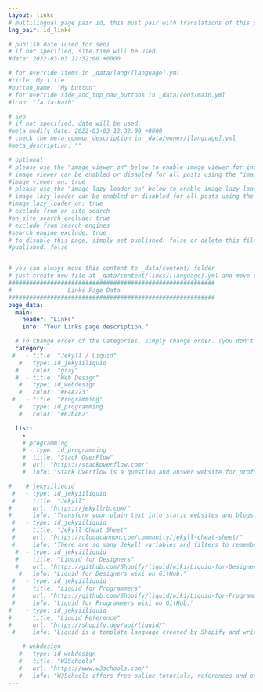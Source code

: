 ```yaml
---
layout: links
# multilingual page pair id, this must pair with translations of this page. (This name must be unique)
lng_pair: id_links

# publish date (used for seo)
# if not specified, site.time will be used.
#date: 2022-03-03 12:32:00 +0000

# for override items in _data/lang/[language].yml
#title: My title
#button_name: "My button"
# for override side_and_top_nav_buttons in _data/conf/main.yml
#icon: "fa fa-bath"

# seo
# if not specified, date will be used.
#meta_modify_date: 2022-03-03 12:32:00 +0000
# check the meta_common_description in _data/owner/[language].yml
#meta_description: ""

# optional
# please use the "image_viewer_on" below to enable image viewer for individual pages or posts (_posts/ or [language]/_posts folders).
# image viewer can be enabled or disabled for all posts using the "image_viewer_posts: true" setting in _data/conf/main.yml.
#image_viewer_on: true
# please use the "image_lazy_loader_on" below to enable image lazy loader for individual pages or posts (_posts/ or [language]/_posts folders).
# image lazy loader can be enabled or disabled for all posts using the "image_lazy_loader_posts: true" setting in _data/conf/main.yml.
#image_lazy_loader_on: true
# exclude from on site search
#on_site_search_exclude: true
# exclude from search engines
#search_engine_exclude: true
# to disable this page, simply set published: false or delete this file
#published: false


# you can always move this content to _data/content/ folder
# just create new file at _data/content/links/[language].yml and move content below.
###########################################################
#                Links Page Data
###########################################################
page_data:
  main:
    header: "Links"
    info: "Your Links page description."

  # To change order of the Categories, simply change order. (you don't need to change list order.)
  category:
 #   - title: "JekyII / Liquid"
   #   type: id_jekyiiliquid
  #    color: "gray"
  #  - title: "Web Design"
   #   type: id_webdesign
   #   color: "#F4A273"
 #   - title: "Programming"
   #   type: id_programming
   #   color: "#62b462"

  list:
    -
    # programming
    # - type: id_programming
    #  title: "Stack OverFlow"
    #  url: "https://stackoverflow.com/"
    #  info: "Stack Overflow is a question and answer website for professional and enthusiastic programmers."

#    # jekyiiliquid
 #   - type: id_jekyiiliquid
 #     title: "Jekyll"
#      url: "https://jekyllrb.com/"
#      info: "Transform your plain text into static websites and blogs."
 #   - type: id_jekyiiliquid
 #     title: "Jekyll Cheat Sheet"
 #     url: "https://cloudcannon.com/community/jekyll-cheat-sheet/"
 #     info: "There are so many Jekyll variables and filters to remember and it can be tricky to keep it all in your head. This cheat sheet serves as a quick reference of everything Jekyll can do."
  #  - type: id_jekyiiliquid
  #    title: "Liquid for Designers"
  #    url: "https://github.com/Shopify/liquid/wiki/Liquid-for-Designers"
   #   info: "Liquid for Designers wiki on GitHub."
 #   - type: id_jekyiiliquid
 #     title: "Liquid for Programmers"
 #     url: "https://github.com/Shopify/liquid/wiki/Liquid-for-Programmers"
 #     info: "Liquid for Programmers wiki on GitHub."
#    - type: id_jekyiiliquid
#      title: "Liquid Reference"
#      url: "https://shopify.dev/api/liquid/"
 #     info: "Liquid is a template language created by Shopify and written in Ruby. It is now available as an open source project on GitHub."

    # webdesign
   # - type: id_webdesign
   #   title: "W3Schools"
   #   url: "https://www.w3schools.com/"
   #   info: "W3Schools offers free online tutorials, references and exercises in all the major languages of the web. Covering popular subjects like HTML, CSS, JavaScript, Python, SQL, Java, and many more."
---
```

